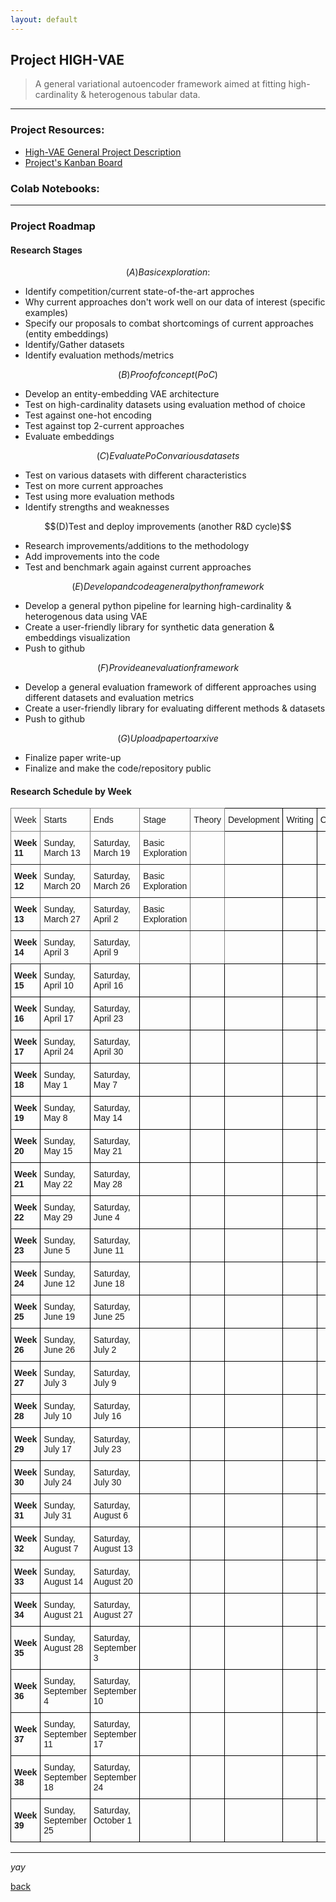 ```yaml
---
layout: default
---
```


## Project HIGH-VAE

> A general variational autoencoder framework aimed at fitting high-cardinality & heterogenous tabular data.
  
  
  


* * *    


### Project Resources:

*   [High-VAE General Project Description](https://kod5kod.github.io/PhDev/pages/HighVAE_general.pdf)
*   [Project's Kanban Board](https://github.com/kod5kod/HighVAE/projects/1)
      

### Colab Notebooks:




* * *  


### Project Roadmap


#### Research Stages

$$(A) Basic exploration:$$  
* Identify competition/current state-of-the-art approches     
* Why current approaches don't work well on our data of interest (specific examples)  
* Specify our proposals to combat shortcomings of current approaches (entity embeddings)   
* Identify/Gather datasets   
* Identify evaluation methods/metrics  
  
$$(B) Proof of concept  (PoC)$$   
* Develop an entity-embedding VAE architecture  
* Test on high-cardinality datasets using evaluation method of choice
* Test against one-hot encoding  
* Test against top 2-current approaches
* Evaluate embeddings 
  
$$(C) Evaluate PoC on various datasets$$     
* Test on various datasets with different characteristics  
* Test on more current approaches 
* Test using more evaluation methods
* Identify strengths and weaknesses  
  
$$(D)Test and deploy improvements (another R&D cycle)$$  
* Research improvements/additions to the methodology  
* Add improvements into the code
* Test and benchmark again against current approaches
  
$$(E) Develop and code a general python framework$$    
* Develop a general python pipeline for learning high-cardinality & heterogenous data using VAE  
* Create a user-friendly library for synthetic data generation & embeddings visualization   
* Push to github
  
$$(F) Provide an evaluation framework$$       
* Develop a general evaluation framework of different approaches using different datasets and evaluation metrics
* Create a user-friendly library for evaluating different methods & datasets 
* Push to github
  
$$(G) Upload paper to arxive$$   
* Finalize paper write-up  
* Finalize and make the code/repository public  

#### Research Schedule by Week

<style type="text/css">
.tg  {border-collapse:collapse;border-spacing:0;}
.tg td{border-color:black;border-style:solid;border-width:1px;font-family:Arial, sans-serif;font-size:14px;
  overflow:hidden;padding:10px 5px;word-break:normal;}
.tg th{border-color:black;border-style:solid;border-width:1px;font-family:Arial, sans-serif;font-size:14px;
  font-weight:normal;overflow:hidden;padding:10px 5px;word-break:normal;}
.tg .tg-0pky{border-color:inherit;text-align:left;vertical-align:top}
.tg .tg-0lax{text-align:left;vertical-align:top}
.tg .tg-g7sd{border-color:inherit;font-weight:bold;text-align:left;vertical-align:middle}
.tg .tg-yla0{font-weight:bold;text-align:left;vertical-align:middle}
</style>
<table class="tg">
<thead>
  <tr>
    <th class="tg-0pky">Week</th>
    <th class="tg-0pky">Starts</th>
    <th class="tg-0pky">Ends</th>
    <th class="tg-0pky">Stage</th>
    <th class="tg-0pky">Theory</th>
    <th class="tg-0lax">Development </th>
    <th class="tg-0lax">Writing</th>
    <th class="tg-0lax">Confounds<br></th>
  </tr>
</thead>
<tbody>
  <tr>
    <td class="tg-g7sd"><span style="font-weight:bold">Week 11</span></td>
    <td class="tg-0pky">Sunday, March 13</td>
    <td class="tg-0pky">Saturday, March 19</td>
    <td class="tg-0pky">Basic Exploration</td>
    <td class="tg-0pky"></td>
    <td class="tg-0lax"> </td>
    <td class="tg-0lax"></td>
    <td class="tg-0lax"></td>
  </tr>
  <tr>
    <td class="tg-g7sd"><span style="font-weight:bold">Week 12</span></td>
    <td class="tg-0pky">Sunday, March 20</td>
    <td class="tg-0pky">Saturday, March 26</td>
    <td class="tg-0pky">Basic Exploration</td>
    <td class="tg-0pky"></td>
    <td class="tg-0lax"></td>
    <td class="tg-0lax"></td>
    <td class="tg-0lax"></td>
  </tr>
  <tr>
    <td class="tg-g7sd"><span style="font-weight:bold">Week 13</span></td>
    <td class="tg-0pky">Sunday, March 27</td>
    <td class="tg-0pky">Saturday, April 2</td>
    <td class="tg-0pky">Basic Exploration</td>
    <td class="tg-0pky"></td>
    <td class="tg-0lax"></td>
    <td class="tg-0lax"></td>
    <td class="tg-0lax"></td>
  </tr>
  <tr>
    <td class="tg-g7sd"><span style="font-weight:bold">Week 14</span></td>
    <td class="tg-0pky">Sunday, April 3</td>
    <td class="tg-0pky">Saturday, April 9</td>
    <td class="tg-0pky"></td>
    <td class="tg-0pky"></td>
    <td class="tg-0lax"></td>
    <td class="tg-0lax"></td>
    <td class="tg-0lax"></td>
  </tr>
  <tr>
    <td class="tg-yla0"><span style="font-weight:bold">Week 15</span></td>
    <td class="tg-0lax">Sunday, April 10</td>
    <td class="tg-0lax">Saturday, April 16</td>
    <td class="tg-0lax"></td>
    <td class="tg-0lax"></td>
    <td class="tg-0lax"></td>
    <td class="tg-0lax"></td>
    <td class="tg-0lax"></td>
  </tr>
  <tr>
    <td class="tg-yla0"><span style="font-weight:bold">Week 16</span></td>
    <td class="tg-0lax">Sunday, April 17</td>
    <td class="tg-0lax">Saturday, April 23</td>
    <td class="tg-0lax"></td>
    <td class="tg-0lax"></td>
    <td class="tg-0lax"></td>
    <td class="tg-0lax"></td>
    <td class="tg-0lax"></td>
  </tr>
  <tr>
    <td class="tg-yla0"><span style="font-weight:bold">Week 17</span></td>
    <td class="tg-0lax">Sunday, April 24</td>
    <td class="tg-0lax">Saturday, April 30</td>
    <td class="tg-0lax"></td>
    <td class="tg-0lax"></td>
    <td class="tg-0lax"></td>
    <td class="tg-0lax"></td>
    <td class="tg-0lax"></td>
  </tr>
  <tr>
    <td class="tg-yla0"><span style="font-weight:bold">Week 18</span></td>
    <td class="tg-0lax">Sunday, May 1</td>
    <td class="tg-0lax">Saturday, May 7</td>
    <td class="tg-0lax"></td>
    <td class="tg-0lax"></td>
    <td class="tg-0lax"></td>
    <td class="tg-0lax"></td>
    <td class="tg-0lax"></td>
  </tr>
  <tr>
    <td class="tg-yla0"><span style="font-weight:bold">Week 19</span></td>
    <td class="tg-0lax">Sunday, May 8</td>
    <td class="tg-0lax">Saturday, May 14</td>
    <td class="tg-0lax"></td>
    <td class="tg-0lax"></td>
    <td class="tg-0lax"></td>
    <td class="tg-0lax"></td>
    <td class="tg-0lax"></td>
  </tr>
  <tr>
    <td class="tg-yla0"><span style="font-weight:bold">Week 20</span></td>
    <td class="tg-0lax">Sunday, May 15</td>
    <td class="tg-0lax">Saturday, May 21</td>
    <td class="tg-0lax"></td>
    <td class="tg-0lax"></td>
    <td class="tg-0lax"></td>
    <td class="tg-0lax"></td>
    <td class="tg-0lax"></td>
  </tr>
  <tr>
    <td class="tg-yla0"><span style="font-weight:bold">Week 21</span></td>
    <td class="tg-0lax">Sunday, May 22</td>
    <td class="tg-0lax">Saturday, May 28</td>
    <td class="tg-0lax"></td>
    <td class="tg-0lax"></td>
    <td class="tg-0lax"></td>
    <td class="tg-0lax"></td>
    <td class="tg-0lax"></td>
  </tr>
  <tr>
    <td class="tg-yla0"><span style="font-weight:bold">Week 22</span></td>
    <td class="tg-0lax">Sunday, May 29</td>
    <td class="tg-0lax">Saturday, June 4</td>
    <td class="tg-0lax"></td>
    <td class="tg-0lax"></td>
    <td class="tg-0lax"></td>
    <td class="tg-0lax"></td>
    <td class="tg-0lax"></td>
  </tr>
  <tr>
    <td class="tg-yla0"><span style="font-weight:bold">Week 23</span></td>
    <td class="tg-0lax">Sunday, June 5</td>
    <td class="tg-0lax">Saturday, June 11</td>
    <td class="tg-0lax"></td>
    <td class="tg-0lax"></td>
    <td class="tg-0lax"></td>
    <td class="tg-0lax"></td>
    <td class="tg-0lax"></td>
  </tr>
  <tr>
    <td class="tg-yla0"><span style="font-weight:bold">Week 24</span></td>
    <td class="tg-0lax">Sunday, June 12</td>
    <td class="tg-0lax">Saturday, June 18</td>
    <td class="tg-0lax"></td>
    <td class="tg-0lax"></td>
    <td class="tg-0lax"></td>
    <td class="tg-0lax"></td>
    <td class="tg-0lax"></td>
  </tr>
  <tr>
    <td class="tg-yla0"><span style="font-weight:bold">Week 25</span></td>
    <td class="tg-0lax">Sunday, June 19</td>
    <td class="tg-0lax">Saturday, June 25</td>
    <td class="tg-0lax"></td>
    <td class="tg-0lax"></td>
    <td class="tg-0lax"></td>
    <td class="tg-0lax"></td>
    <td class="tg-0lax"></td>
  </tr>
  <tr>
    <td class="tg-yla0"><span style="font-weight:bold">Week 26</span></td>
    <td class="tg-0lax">Sunday, June 26</td>
    <td class="tg-0lax">Saturday, July 2</td>
    <td class="tg-0lax"></td>
    <td class="tg-0lax"></td>
    <td class="tg-0lax"></td>
    <td class="tg-0lax"></td>
    <td class="tg-0lax"></td>
  </tr>
  <tr>
    <td class="tg-yla0"><span style="font-weight:bold">Week 27</span></td>
    <td class="tg-0lax">Sunday, July 3</td>
    <td class="tg-0lax">Saturday, July 9</td>
    <td class="tg-0lax"></td>
    <td class="tg-0lax"></td>
    <td class="tg-0lax"></td>
    <td class="tg-0lax"></td>
    <td class="tg-0lax"></td>
  </tr>
  <tr>
    <td class="tg-yla0"><span style="font-weight:bold">Week 28</span></td>
    <td class="tg-0lax">Sunday, July 10</td>
    <td class="tg-0lax">Saturday, July 16</td>
    <td class="tg-0lax"></td>
    <td class="tg-0lax"></td>
    <td class="tg-0lax"></td>
    <td class="tg-0lax"></td>
    <td class="tg-0lax"></td>
  </tr>
  <tr>
    <td class="tg-yla0"><span style="font-weight:bold">Week 29</span></td>
    <td class="tg-0lax">Sunday, July 17</td>
    <td class="tg-0lax">Saturday, July 23</td>
    <td class="tg-0lax"></td>
    <td class="tg-0lax"></td>
    <td class="tg-0lax"></td>
    <td class="tg-0lax"></td>
    <td class="tg-0lax"></td>
  </tr>
  <tr>
    <td class="tg-yla0"><span style="font-weight:bold">Week 30</span></td>
    <td class="tg-0lax">Sunday, July 24</td>
    <td class="tg-0lax">Saturday, July 30</td>
    <td class="tg-0lax"></td>
    <td class="tg-0lax"></td>
    <td class="tg-0lax"></td>
    <td class="tg-0lax"></td>
    <td class="tg-0lax"></td>
  </tr>
  <tr>
    <td class="tg-yla0"><span style="font-weight:bold">Week 31</span></td>
    <td class="tg-0lax">Sunday, July 31</td>
    <td class="tg-0lax">Saturday, August 6</td>
    <td class="tg-0lax"></td>
    <td class="tg-0lax"></td>
    <td class="tg-0lax"></td>
    <td class="tg-0lax"></td>
    <td class="tg-0lax"></td>
  </tr>
  <tr>
    <td class="tg-yla0"><span style="font-weight:bold">Week 32</span></td>
    <td class="tg-0lax">Sunday, August 7</td>
    <td class="tg-0lax">Saturday, August 13</td>
    <td class="tg-0lax"></td>
    <td class="tg-0lax"></td>
    <td class="tg-0lax"></td>
    <td class="tg-0lax"></td>
    <td class="tg-0lax"></td>
  </tr>
  <tr>
    <td class="tg-yla0"><span style="font-weight:bold">Week 33</span></td>
    <td class="tg-0lax">Sunday, August 14</td>
    <td class="tg-0lax">Saturday, August 20</td>
    <td class="tg-0lax"></td>
    <td class="tg-0lax"></td>
    <td class="tg-0lax"></td>
    <td class="tg-0lax"></td>
    <td class="tg-0lax"></td>
  </tr>
  <tr>
    <td class="tg-yla0"><span style="font-weight:bold">Week 34</span></td>
    <td class="tg-0lax">Sunday, August 21</td>
    <td class="tg-0lax">Saturday, August 27</td>
    <td class="tg-0lax"></td>
    <td class="tg-0lax"></td>
    <td class="tg-0lax"></td>
    <td class="tg-0lax"></td>
    <td class="tg-0lax"></td>
  </tr>
  <tr>
    <td class="tg-yla0"><span style="font-weight:bold">Week 35</span></td>
    <td class="tg-0lax">Sunday, August 28</td>
    <td class="tg-0lax">Saturday, September 3</td>
    <td class="tg-0lax"></td>
    <td class="tg-0lax"></td>
    <td class="tg-0lax"></td>
    <td class="tg-0lax"></td>
    <td class="tg-0lax"></td>
  </tr>
  <tr>
    <td class="tg-yla0"><span style="font-weight:bold">Week 36</span></td>
    <td class="tg-0lax">Sunday, September 4</td>
    <td class="tg-0lax">Saturday, September 10</td>
    <td class="tg-0lax"></td>
    <td class="tg-0lax"></td>
    <td class="tg-0lax"></td>
    <td class="tg-0lax"></td>
    <td class="tg-0lax"></td>
  </tr>
  <tr>
    <td class="tg-yla0"><span style="font-weight:bold">Week 37</span></td>
    <td class="tg-0lax">Sunday, September 11</td>
    <td class="tg-0lax">Saturday, September 17</td>
    <td class="tg-0lax"></td>
    <td class="tg-0lax"></td>
    <td class="tg-0lax"></td>
    <td class="tg-0lax"></td>
    <td class="tg-0lax"></td>
  </tr>
  <tr>
    <td class="tg-yla0"><span style="font-weight:bold">Week 38</span></td>
    <td class="tg-0lax">Sunday, September 18</td>
    <td class="tg-0lax">Saturday, September 24</td>
    <td class="tg-0lax"></td>
    <td class="tg-0lax"></td>
    <td class="tg-0lax"></td>
    <td class="tg-0lax"></td>
    <td class="tg-0lax"></td>
  </tr>
  <tr>
    <td class="tg-yla0"><span style="font-weight:bold">Week 39</span></td>
    <td class="tg-0lax">Sunday, September 25</td>
    <td class="tg-0lax">Saturday, October 1</td>
    <td class="tg-0lax"></td>
    <td class="tg-0lax"></td>
    <td class="tg-0lax"></td>
    <td class="tg-0lax"></td>
    <td class="tg-0lax"></td>
  </tr>
</tbody>
</table>

* * * 

_yay_

[back](../)
